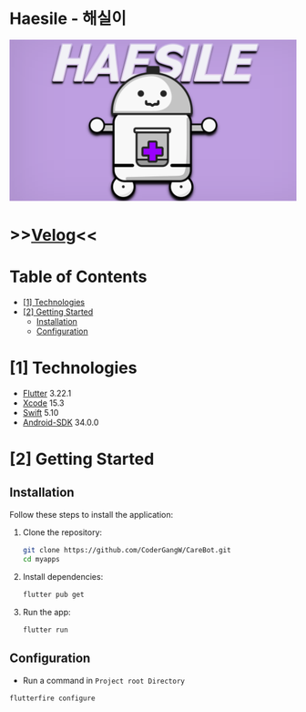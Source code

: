 # Haesile - 해실이

<!--프로젝트 대문 이미지-->
![Project Title](github_img/project-title.png)

<!--프로젝트 버튼-->
# **>>**[Velog](https://velog.io/@dbsdnjs002/posts)**<<**

<!--목차-->
# Table of Contents
- [[1] Technologies](#1-technologies)
- [[2] Getting Started](#2-getting-started)
  - [Installation](#installation)
  - [Configuration](#configuration)



# [1] Technologies

- [Flutter](https://flutter.dev/) 3.22.1
- [Xcode](https://developer.apple.com/kr/xcode/) 15.3
- [Swift](https://spring.io/) 5.10
- [Android-SDK](https://developer.android.com/studio?hl=ko) 34.0.0


# [2] Getting Started

## Installation
Follow these steps to install the application:

1. Clone the repository:
    ```zsh
    git clone https://github.com/CoderGangW/CareBot.git
    cd myapps
    ```

2. Install dependencies:
    ```zsh
    flutter pub get
    ```

3. Run the app:
    ```zsh
    flutter run
    ```

## Configuration
- Run a command in `Project root Directory`
```zsh
flutterfire configure
```
